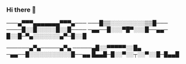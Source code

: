 ### Hi there 👋

<!--
**Anner12/Anner12** is a ✨ _special_ ✨ repository because its `README.md` (this file) appears on your GitHub profile.

Here are some ideas to get you started:

- 🔭 I’m currently working on nothing, because im a student :)
- 🌱 I’m currently learning how to progam Java Script (JS)
- 👯 I’m looking to collaborate on what I need to help
- 🤔 I’m looking for help with nothing, im ok with my things
- 💬 Ask me about something you want to know (that i should know)
- 📫 How to reach me: annelie010410@gmail.com
- 😄 Pronouns: She/Her
- ⚡ Fun fact: Im bissexual :)
-->

───▄▀▀▀▄▄▄▄▄▄▄▀▀▀▄───
───█▒▒░░░░░░░░░▒▒█───
────█░░█░░░░░█░░█────
─▄▄──█░░░▀█▀░░░█──▄▄─
█░░█─▀▄░░░░░░░▄▀─█░░█

──────▄▀▄─────▄▀▄
─────▄█░░▀▀▀▀▀░░█▄
─▄▄──█░░░░░░░░░░░█──▄▄
█▄▄█─█░░▀░░┬░░▀░░█─█▄▄█
